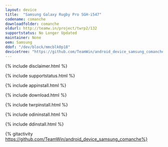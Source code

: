 ```yaml
---
layout: device
title:  "Samsung Galaxy Rugby Pro SGH-i547"
codename: comanche
downloadfolder: comanche
oldurl: http://teamw.in/project/twrp2/132
supportstatus: No Longer Updated
maintainer: None
oem: Samsung
ddof: "/dev/block/mmcblk0p18"
devicetree: "https://github.com/TeamWin/android_device_samsung_comanche"
---
```


{% include disclaimer.html %}

{% include supportstatus.html %}

{% include appinstall.html %}

{% include download.html %}

{% include twrpinstall.html %}

{% include odininstall.html %}

{% include ddinstall.html %}

{% gitactivity  https://github.com/TeamWin/android_device_samsung_comanche%}

